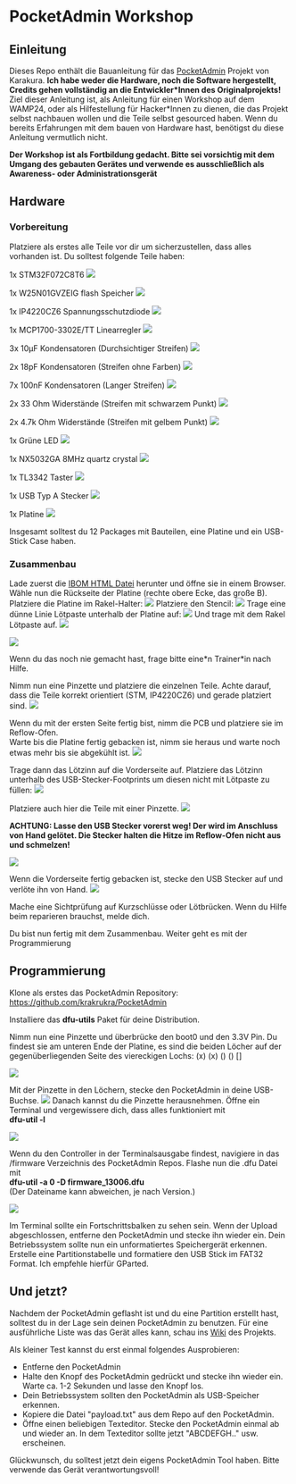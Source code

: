 # PocketAdmin Workshop


## Einleitung

Dieses Repo enthält die Bauanleitung für das [PocketAdmin](https://github.com/krakrukra/PocketAdmin) Projekt von Karakura. **Ich habe weder die Hardware, noch die Software hergestellt, Credits gehen vollständig an die Entwickler*Innen des Originalprojekts!**  
Ziel dieser Anleitung ist, als Anleitung für einen Workshop auf dem WAMP24, oder als Hilfestellung für Hacker*Innen zu dienen, die das Projekt selbst nachbauen wollen und die Teile selbst gesourced haben.
Wenn du bereits Erfahrungen mit dem bauen von Hardware hast, benötigst du diese Anleitung vermutlich nicht.

**Der Workshop ist als Fortbildung gedacht. Bitte sei vorsichtig mit dem Umgang des gebauten Gerätes und verwende es ausschließlich als Awareness- oder Administrationsgerät**

## Hardware

### Vorbereitung

Platziere als erstes alle Teile vor dir um sicherzustellen, dass alles vorhanden ist. Du solltest folgende Teile haben:

1x STM32F072C8T6 
![](/doc/Images/Picture_STM.png)

1x W25N01GVZEIG flash Speicher
![](/doc/Images/Picture_flash.png)

1x IP4220CZ6 Spannungsschutzdiode
![](/doc/Images/Picture_Diode.png)

1x MCP1700-3302E/TT Linearregler
![](/doc/Images/Picture_linear_regulator.png)

3x 10µF Kondensatoren (Durchsichtiger Streifen)
![](/doc/Images/Picture_capacitors_10uF.png)

2x 18pF Kondensatoren (Streifen ohne Farben)
![](/doc/Images/Picture_capacitors_18pf.png)

7x 100nF Kondensatoren (Langer Streifen)
![](/doc/Images/Picture_capacitors_100nF.png)

2x 33 Ohm Widerstände (Streifen mit schwarzem Punkt)
![](/doc/Images/Picture_resistor_33.png)

2x 4.7k Ohm Widerstände (Streifen mit gelbem Punkt)
![](/doc/Images/Picture_resistor_4k7.png)

1x Grüne LED 
![](/doc/Images/Picture_LED.png)

1x NX5032GA 8MHz quartz crystal
![](/doc/Images/Picture_quartz.png) 

1x TL3342 Taster 
![](/doc/Images/Picture_button.png)

1x USB Typ A Stecker
![](/doc/Images/Picture_USB_plug.png)

1x Platine
![](/doc/Images/Picture_PCB.png)

Insgesamt solltest du 12 Packages mit Bauteilen, eine Platine und ein USB-Stick Case haben.


### Zusammenbau

Lade zuerst die [IBOM HTML Datei](/doc/BOM/ibom.html) herunter und öffne sie in einem Browser. Wähle nun die Rückseite der Platine (rechte obere Ecke, das große B).
Platziere die Platine im Rakel-Halter:
![](/doc/Images/Picture_prep_back1.png)
Platziere den Stencil:
![](/doc/Images/Picture_prep_back2.png)
Trage eine dünne Linie Lötpaste unterhalb der Platine auf:
![](/doc/Images/Picture_prep_back3.png)
Und trage mit dem Rakel Lötpaste auf.
![](/doc/Images/Picture_prep_back4.png)

![](/doc/Images/Picture_prep_back5.png)

Wenn du das noch nie gemacht hast, frage bitte eine\*n Trainer\*in nach Hilfe.

Nimm nun eine Pinzette und platziere die einzelnen Teile. Achte darauf, dass die Teile korrekt orientiert (STM, IP4220CZ6) und gerade platziert sind.
![](/doc/Images/Picture_prep_back6.png)

Wenn du mit der ersten Seite fertig bist, nimm die PCB und platziere sie im Reflow-Ofen.  
Warte bis die Platine fertig gebacken ist, nimm sie heraus und  warte noch etwas mehr bis sie abgekühlt ist.
![](/doc/Images/Picture_done_back.png)  

Trage dann das Lötzinn auf die Vorderseite auf. Platziere das Lötzinn unterhalb des USB-Stecker-Footprints um diesen nicht mit Lötpaste zu füllen:
![](/doc/Images/Picture_prep_front1.png)


Platziere auch hier die Teile mit einer Pinzette. 
![](/doc/Images/Picture_prep_front2.png)

**ACHTUNG: Lasse den USB Stecker vorerst weg! Der wird im Anschluss von Hand gelötet. Die Stecker halten die Hitze im Reflow-Ofen nicht aus und schmelzen!**

![](/doc/Images/Picture_done_front.png)

Wenn die Vorderseite fertig gebacken ist, stecke den USB Stecker auf und verlöte ihn von Hand.
![](/doc/Images/Picture_done.png)

Mache eine Sichtprüfung auf Kurzschlüsse oder Lötbrücken. Wenn du Hilfe beim reparieren brauchst, melde dich.

Du bist nun fertig mit dem Zusammenbau. Weiter geht es mit der Programmierung

## Programmierung

Klone als erstes das PocketAdmin Repository:
https://github.com/krakrukra/PocketAdmin

Installiere das **dfu-utils** Paket für deine Distribution.

Nimm nun eine Pinzette und überbrücke den boot0 und den 3.3V Pin. Du findest sie am unteren Ende der Platine, es sind die beiden Löcher auf der gegenüberliegenden Seite des viereckigen Lochs:
(x) (x) () () []

![](/doc/Images/Picture_tweezers.png)

Mit der Pinzette in den Löchern, stecke den PocketAdmin in deine USB-Buchse.
![](/doc/Images/Picture_laptop.png)
Danach kannst du die Pinzette herausnehmen. Öffne ein Terminal und vergewissere dich, dass alles funktioniert mit  
**dfu-util -l**

![](/doc/Images/Picture_dfu_l.png)

Wenn du den Controller in der Terminalsausgabe findest, navigiere in das /firmware Verzeichnis des PocketAdmin Repos.
Flashe nun die .dfu Datei mit   
**dfu-util -a 0 -D firmware_13006.dfu**  
(Der Dateiname kann abweichen, je nach Version.)

![](/doc/Images/Picture_dfu_flash.png)


Im Terminal sollte ein Fortschrittsbalken zu sehen sein. Wenn der Upload abgeschlossen, entferne den PocketAdmin und stecke ihn wieder ein.
Dein Betriebssystem sollte nun ein unformatiertes Speichergerät erkennen. Erstelle eine Partitionstabelle und formatiere den USB Stick im FAT32 Format. Ich empfehle hierfür GParted.

## Und jetzt?

Nachdem der PocketAdmin geflasht ist und du eine Partition erstellt hast, solltest du in der Lage sein deinen PocketAdmin zu benutzen.
Für eine ausführliche Liste was das Gerät alles kann, schau ins [Wiki](https://github.com/krakrukra/PocketAdmin/wiki) des Projekts. 

Als kleiner Test kannst du erst einmal folgendes Ausprobieren:
- Entferne den PocketAdmin
- Halte den Knopf des PocketAdmin gedrückt und stecke ihn wieder ein. Warte ca. 1-2 Sekunden und lasse den Knopf los. 
- Dein Betriebssystem sollten den PocketAdmin als USB-Speicher erkennen.
- Kopiere die Datei "payload.txt" aus dem Repo auf den PocketAdmin.
- Öffne einen beliebigen Texteditor. Stecke den PocketAdmin einmal ab und wieder an. In dem Texteditor sollte jetzt "ABCDEFGH.." usw. erscheinen.

Glückwunsch, du solltest jetzt dein eigens PocketAdmin Tool haben. Bitte verwende das Gerät verantwortungsvoll!